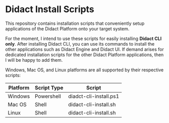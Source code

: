# Didact Install Scripts

This repository contains installation scripts that conveniently setup applications of the Didact Platform onto your target system.

For the moment, I intend to use these scripts for easily installing **Didact CLI only**. After installing Didact CLI, you can use its commands to install the other applications such as Didact Engine and Didact UI. If demand arises for dedicated installation scripts for the other Didact Platform applications, then I will be happy to add them.

Windows, Mac OS, and Linux platforms are all supported by their respective scripts:

| Platform | Script Type | Script |
| --- | --- | --- |
| Windows | Powershell | diadct-cli-install.ps1 |
| Mac OS | Shell | didact-cli-install.sh |
| Linux | Shell | didact-cli-install.sh |